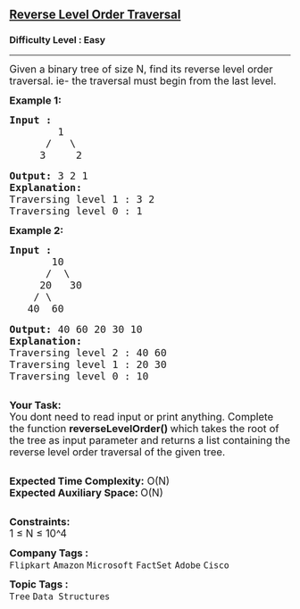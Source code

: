 <h2><a href="https://practice.geeksforgeeks.org/problems/reverse-level-order-traversal/1?page=1&difficulty[]=0&category[]=Tree&sortBy=submissions">Reverse Level Order Traversal</a></h2><h3>Difficulty Level : Easy</h3><hr><div class="problems_problem_content__Xm_eO"><p><span style="font-size:18px">Given a binary tree of size N, find its reverse level order traversal. ie- the traversal must begin from the last level. </span></p>

<p><span style="font-size:18px"><strong>Example 1:</strong></span></p>

<pre><span style="font-size:18px"><strong>Input :</strong>
        1
      /   \
     3     2</span>

<span style="font-size:18px"><strong>Output:</strong> 3 2 1
<strong>Explanation:</strong>
Traversing level 1 : 3 2
Traversing level 0 : 1</span></pre>

<p><span style="font-size:18px"><strong>Example 2:</strong></span></p>

<pre><span style="font-size:18px"><strong>Input :</strong>
       10
      /  \
     20   30
    / \ 
   40  60</span>

<span style="font-size:18px"><strong>Output: </strong>40 60 20 30 10
<strong>Explanation:</strong>
Traversing level 2 : 40 60
Traversing level 1 : 20 30
Traversing level 0 : 10</span></pre>

<p><br>
<span style="font-size:18px"><strong>Your Task:&nbsp; </strong><br>
You dont need to read input or print anything. Complete the function <strong>reverseLevelOrder() </strong>which takes the root of the tree as input parameter and returns a list containing the reverse level order traversal of the given tree.</span></p>

<p><br>
<span style="font-size:18px"><strong>Expected Time Complexity:</strong> O(N)<br>
<strong>Expected Auxiliary Space: </strong>O(N)</span></p>

<p><br>
<span style="font-size:18px"><strong>Constraints:</strong><br>
1 ≤ N ≤ 10^4</span></p>
</div><p><span style=font-size:18px><strong>Company Tags : </strong><br><code>Flipkart</code>&nbsp;<code>Amazon</code>&nbsp;<code>Microsoft</code>&nbsp;<code>FactSet</code>&nbsp;<code>Adobe</code>&nbsp;<code>Cisco</code>&nbsp;<br><p><span style=font-size:18px><strong>Topic Tags : </strong><br><code>Tree</code>&nbsp;<code>Data Structures</code>&nbsp;